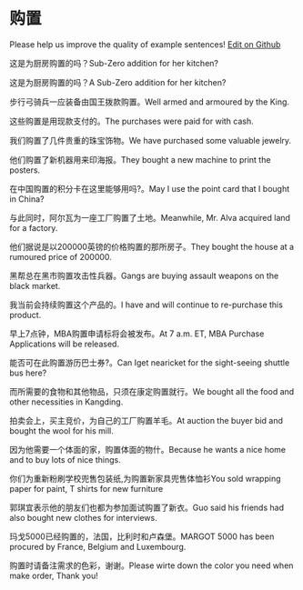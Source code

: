 # 购置

Please help us improve the quality of example sentences! [Edit on Github](https://github.com/jiyushe/jiyu-example-sentence-source/blob/main/chinese/gouzhi.md)

<p><span class="chinese">这是为厨房购置的吗？</span><span class="english">Sub-Zero addition for her kitchen?</span></p>

<p><span class="chinese">这是为厨房购置的吗？</span><span class="english">A Sub-Zero addition for her kitchen?</span></p>

<p><span class="chinese">步行弓骑兵一应装备由国王拨款购置。</span><span class="english">Well armed and armoured by the King.</span></p>

<p><span class="chinese">这些购置是用现款支付的。</span><span class="english">The purchases were paid for with cash.</span></p>

<p><span class="chinese">我们购置了几件贵重的珠宝饰物。</span><span class="english">We have purchased some valuable jewelry.</span></p>

<p><span class="chinese">他们购置了新机器用来印海报。</span><span class="english">They bought a new machine to print the posters.</span></p>

<p><span class="chinese">在中国购置的积分卡在这里能够用吗?。</span><span class="english">May I use the point card that I bought in China?</span></p>

<p><span class="chinese">与此同时，阿尔瓦为一座工厂购置了土地。</span><span class="english">Meanwhile, Mr. Alva acquired land for a factory.</span></p>

<p><span class="chinese">他们据说是以200000英镑的价格购置的那所房子。</span><span class="english">They bought the house at a rumoured price of 200000.</span></p>

<p><span class="chinese">黑帮总在黑市购置攻击性兵器。</span><span class="english">Gangs are buying assault weapons on the black market.</span></p>

<p><span class="chinese">我当前会持续购置这个产品的。</span><span class="english">I have and will continue to re-purchase this product.</span></p>

<p><span class="chinese">早上7点钟，MBA购置申请标将会被发布。</span><span class="english">At 7 a.m. ET, MBA Purchase Applications will be released.</span></p>

<p><span class="chinese">能否可在此购置游历巴士券?。</span><span class="english">Can Iget nearicket for the sight-seeing shuttle bus here?</span></p>

<p><span class="chinese">而所需要的食物和其他物品，只须在康定购置就行。</span><span class="english">We bought all the food and other necessities in Kangding.</span></p>

<p><span class="chinese">拍卖会上，买主竞价，为自己的工厂购置羊毛。</span><span class="english">At auction the buyer bid and bought the wool for his mill.</span></p>

<p><span class="chinese">因为他需要一个体面的家，购置体面的物什。</span><span class="english">Because he wants a nice home and to buy lots of nice things.</span></p>

<p><span class="chinese">你们为重新粉刷学校兜售包装纸,为购置新家具兜售体恤衫</span><span class="english">You sold wrapping paper for paint, T shirts for new furniture</span></p>

<p><span class="chinese">郭琪宜表示他的朋友们也都为参加面试购置了新衣。</span><span class="english">Guo said his friends had also bought new clothes for interviews.</span></p>

<p><span class="chinese">玛戈5000已经购置的，法国，比利时和卢森堡。</span><span class="english">MARGOT 5000 has been procured by France, Belgium and Luxembourg.</span></p>

<p><span class="chinese">购置时请备注需求的色彩，谢谢。</span><span class="english">Please wirte down the color you need when make order, Thank you!</span></p>

